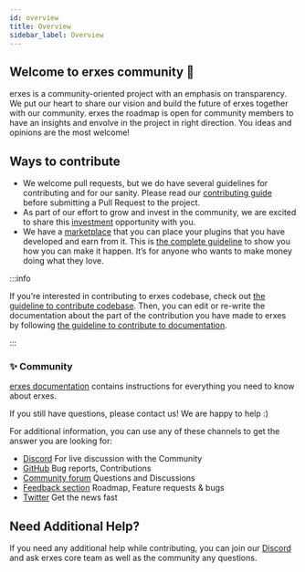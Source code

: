 ```yaml
---
id: overview
title: Overview
sidebar_label: Overview
---
```


## Welcome to erxes community 👋 

erxes is a community-oriented project with an emphasis on transparency. We put our heart to share our vision and build the future of erxes together with our community. erxes the roadmap is open for community members to have an insights and envolve in the project in right direction. You ideas and opinions are the most welcome! 

## Ways to contribute

- We welcome pull requests, but we do have several guidelines for contributing and for our sanity. Please read our <a href="https://www.erxes.org/getting-started/contributing-guide" target="_blank" >contributing guide</a> before submitting a Pull Request to the project.
- As part of our effort to grow and invest in the community, we are excited to share this <a href="https://erxes.io/invest" target="_blank">investment</a> opportunity with you. 
- We have a <a href="https://erxes.io/marketplace" target="_blank">marketplace</a> that you can place your plugins that you have developed and earn from it. This is <a href="https://www.erxes.org/overview/deployment-overview" target="_blank">the complete guideline</a> to show you how you can make it happen. It’s for anyone who wants to make money doing what they love.


:::info

If you’re interested in contributing to erxes codebase, check out <a href="https://www.erxes.org/contribute/contribute-to-codebase" target="_blank">the guideline to contribute codebase</a>. Then, you can edit or re-write the documentation about the part of the contribution you have made to erxes by following <a href="https://www.erxes.org/contribute/contribute-to-documentation" target="_blank">the guideline to contribute to documentation</a>. 

:::


### ✨ Community

<a href="https://www.erxes.org/overview/deployment-overview" target="_blank"> erxes documentation</a> contains instructions for everything you need to know about erxes.

If you still have questions, please contact us! We are happy to help :) 

For additional information, you can use any of these channels to get the answer you are looking for:

- <a href="https://discord.com/invite/aaGzy3gQK5" target="_blank">Discord</a> For live discussion with the Community
- <a href="https://github.com/erxes/erxes" target="_blank">GitHub</a> Bug reports, Contributions
- <a href="https://github.com/erxes/erxes/discussions" target="_blank">Community forum</a> Questions and Discussions
- <a href="https://github.com/erxes/erxes/issues" target="_blank">Feedback section</a> Roadmap, Feature requests & bugs
- <a href="https://twitter.com/erxesHQ" target="_blank">Twitter</a> Get the news fast



## Need Additional Help?

If you need any additional help while contributing, you can join our <a href="https://discord.com/invite/aaGzy3gQK5" target="_blank" target="_blank">Discord</a> and ask erxes core team as well as the community any questions.
